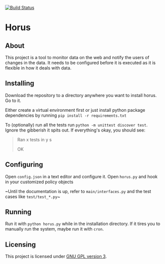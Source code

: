 [![Build Status](https://travis-ci.org/computerwonk/horus.svg?branch=master)](https://travis-ci.org/computerwonk/horus/)

# Horus

## About

This project is a tool to monitor data on the web and notify the users of changes in the data. It needs to be configured before it is executed as it is flexible in how it deals with data.

## Installing

Download the repository to a directory anywhere you want to install horus. Go to it.

Either create a virtual environment first or just install python package dependencies by running `pip install -r requirements.txt`

To (optionally) run all the tests run `python -m unittest discover test`. Ignore the gibberish it spits out. If everything's okay, you should see:

>Ran x tests in y s
>
>OK

## Configuring

Open `config.json` in a text editor and configure it. Open `horus.py` and hook in your customized policy objects 

~Until the documentation is up, refer to `main/interfaces.py` and the test cases like `test/test_*.py`~

## Running

Run it with `python horus.py` while in the installation directory. If it tires you to manually run the system, maybe run it with `cron`.

## Licensing

This project is licensed under [GNU GPL version 3](https://www.gnu.org/licenses/gpl-3.0.en.html).
